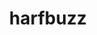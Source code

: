 ---
title: "harfbuzz"
layout: cache
categories: [package, develop]
meta: {"versions": ["8.3.0", "8.4.0"], "compilers": ["gcc@=11.1.0"], "oss": ["ubuntu20.04"], "platforms": ["linux"], "targets": ["x86_64_v3"], "stacks": ["data-vis-sdk", "root"], "num_specs": 7, "num_specs_by_stack": {"data-vis-sdk": 7, "root": 7}}
spec_details: [{"hash": "576qhg36v5mbl6g2ld23svf7wqacteyg", "compiler": "gcc@=11.1.0", "versions": ["8.3.0"], "os": "ubuntu20.04", "platform": "linux", "target": "x86_64_v3", "variants": ["build_system=meson", "buildtype=release", "default_library=shared", "~graphite2", "~strip"], "stacks": ["data-vis-sdk", "root"], "size": "-", "tarball": "https://binaries.spack.io/develop/build_cache/linux-ubuntu20.04-x86_64_v3/gcc-11.1.0/harfbuzz-8.3.0/linux-ubuntu20.04-x86_64_v3-gcc-11.1.0-harfbuzz-8.3.0-576qhg36v5mbl6g2ld23svf7wqacteyg.spack"}, {"hash": "czn5hzx64i6granjx5k2ixb6lnnebh3e", "compiler": "gcc@=11.1.0", "versions": ["8.3.0"], "os": "ubuntu20.04", "platform": "linux", "target": "x86_64_v3", "variants": ["build_system=meson", "buildtype=release", "default_library=shared", "~graphite2", "~strip"], "stacks": ["data-vis-sdk", "root"], "size": "-", "tarball": "https://binaries.spack.io/develop/build_cache/linux-ubuntu20.04-x86_64_v3/gcc-11.1.0/harfbuzz-8.3.0/linux-ubuntu20.04-x86_64_v3-gcc-11.1.0-harfbuzz-8.3.0-czn5hzx64i6granjx5k2ixb6lnnebh3e.spack"}, {"hash": "lyznr4vmmiz6ubz2gutkoymvulnmdeau", "compiler": "gcc@=11.1.0", "versions": ["8.4.0"], "os": "ubuntu20.04", "platform": "linux", "target": "x86_64_v3", "variants": ["build_system=meson", "buildtype=release", "default_library=shared", "~graphite2", "~strip"], "stacks": ["data-vis-sdk", "root"], "size": "-", "tarball": "https://binaries.spack.io/develop/build_cache/linux-ubuntu20.04-x86_64_v3/gcc-11.1.0/harfbuzz-8.4.0/linux-ubuntu20.04-x86_64_v3-gcc-11.1.0-harfbuzz-8.4.0-lyznr4vmmiz6ubz2gutkoymvulnmdeau.spack"}, {"hash": "dbfze2mlehs6rzmytvgymqj5oswqcjff", "compiler": "gcc@=11.1.0", "versions": ["8.3.0"], "os": "ubuntu20.04", "platform": "linux", "target": "x86_64_v3", "variants": ["build_system=meson", "buildtype=release", "default_library=shared", "~graphite2", "~strip"], "stacks": ["data-vis-sdk", "root"], "size": "-", "tarball": "https://binaries.spack.io/develop/build_cache/linux-ubuntu20.04-x86_64_v3/gcc-11.1.0/harfbuzz-8.3.0/linux-ubuntu20.04-x86_64_v3-gcc-11.1.0-harfbuzz-8.3.0-dbfze2mlehs6rzmytvgymqj5oswqcjff.spack"}, {"hash": "64u2p46kyix4cged44w6kfyenvawjxet", "compiler": "gcc@=11.1.0", "versions": ["8.3.0"], "os": "ubuntu20.04", "platform": "linux", "target": "x86_64_v3", "variants": ["build_system=meson", "buildtype=release", "default_library=shared", "~graphite2", "~strip"], "stacks": ["data-vis-sdk", "root"], "size": "-", "tarball": "https://binaries.spack.io/develop/build_cache/linux-ubuntu20.04-x86_64_v3/gcc-11.1.0/harfbuzz-8.3.0/linux-ubuntu20.04-x86_64_v3-gcc-11.1.0-harfbuzz-8.3.0-64u2p46kyix4cged44w6kfyenvawjxet.spack"}, {"hash": "7yjsnto4dc5jzf4n6csmkxxv7mojhuog", "compiler": "gcc@=11.1.0", "versions": ["8.3.0"], "os": "ubuntu20.04", "platform": "linux", "target": "x86_64_v3", "variants": ["build_system=meson", "buildtype=release", "default_library=shared", "~graphite2", "~strip"], "stacks": ["data-vis-sdk", "root"], "size": "-", "tarball": "https://binaries.spack.io/develop/build_cache/linux-ubuntu20.04-x86_64_v3/gcc-11.1.0/harfbuzz-8.3.0/linux-ubuntu20.04-x86_64_v3-gcc-11.1.0-harfbuzz-8.3.0-7yjsnto4dc5jzf4n6csmkxxv7mojhuog.spack"}, {"hash": "b7ylibxm7kftd5ckgledjjunan2qula6", "compiler": "gcc@=11.1.0", "versions": ["8.3.0"], "os": "ubuntu20.04", "platform": "linux", "target": "x86_64_v3", "variants": ["build_system=meson", "buildtype=release", "default_library=shared", "~graphite2", "~strip"], "stacks": ["data-vis-sdk", "root"], "size": "-", "tarball": "https://binaries.spack.io/develop/build_cache/linux-ubuntu20.04-x86_64_v3/gcc-11.1.0/harfbuzz-8.3.0/linux-ubuntu20.04-x86_64_v3-gcc-11.1.0-harfbuzz-8.3.0-b7ylibxm7kftd5ckgledjjunan2qula6.spack"}]
---